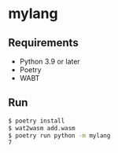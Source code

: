 # mylang

## Requirements

- Python 3.9 or later
- Poetry
- WABT

## Run

```bash
$ poetry install
$ wat2wasm add.wasm
$ poetry run python -m mylang
7
```
